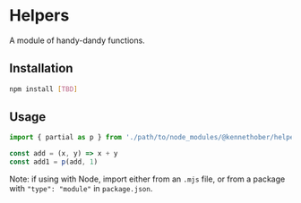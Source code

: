 # Helpers

A module of handy-dandy functions.

## Installation
```bash
npm install [TBD]
```

## Usage
```js
import { partial as p } from './path/to/node_modules/@kennethober/helpers/index.js'

const add = (x, y) => x + y
const add1 = p(add, 1)
```

Note: if using with Node, import either from an `.mjs` file, or from a package with `"type": "module"` in `package.json`.
